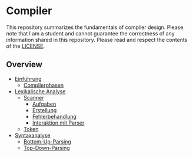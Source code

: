 Compiler
===

This repository summarizes the fundamentals of compiler design. Please note that I am a student
and cannot guarantee the correctness of any information shared in this repository. Please read
and respect the contents of the [LICENSE](LICENSE.md).

## Overview

- [Einführung](./01_Einführung/README.md)
    - [Compilerphasen](./01_Einführung/Compiler_Phasen/README.md)
- [Lexikalische Analyse](./02_Lexikalische_Analyse/README.md)
    - [Scanner](./02_Lexikalische_Analyse/Scanner/README.md)
        - [Aufgaben](./02_Lexikalische_Analyse/Scanner/Aufgaben/README.md)
        - [Erstellung](./02_Lexikalische_Analyse/Scanner/Erstellen_eines_Scanners/README.md)
        - [Fehlerbehandlung](./02_Lexikalische_Analyse/Scanner/Fehlerbehandlung/README.md)
        - [Interaktion mit Parser](./02_Lexikalische_Analyse/Scanner/Interaktion_mit_Parser/README.md)
    - [Token](./02_Lexikalische_Analyse/Token/README.md)
- [Syntaxanalyse](./03_Syntax_Analyse/README.md)
    - [Bottom-Up-Parsing](./03_Syntax_Analyse/Bottom_Up_Parsing/README.md)
    - [Top-Down-Parsing](./03_Syntax_Analyse/Top_Down_Parsing/README.md)
